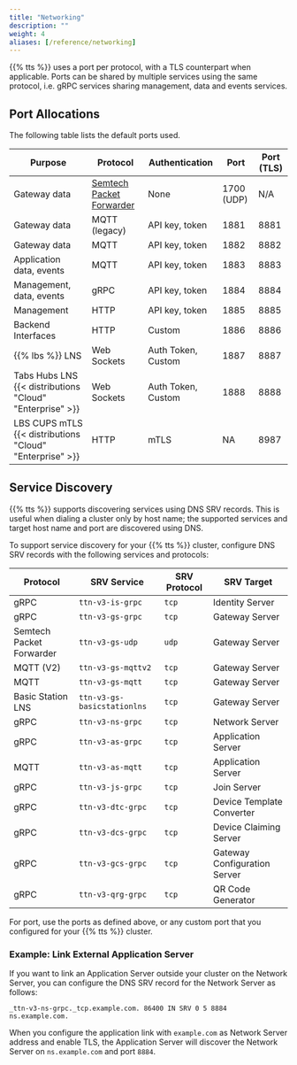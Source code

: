 ```yaml
---
title: "Networking"
description: ""
weight: 4
aliases: [/reference/networking]
---
```


{{% tts %}} uses a port per protocol, with a TLS counterpart when applicable. Ports can be shared by multiple services using the same protocol, i.e. gRPC services sharing management, data and events services.

<!--more-->

## Port Allocations

The following table lists the default ports used.

| **Purpose**                                              | **Protocol**                                                                                      | **Authentication** | **Port**   | **Port (TLS)** |
| -------------------------------------------------------- | ------------------------------------------------------------------------------------------------- | ------------------ | ---------- | -------------- |
| Gateway data                                             | [Semtech Packet Forwarder](https://github.com/Lora-net/packet_forwarder/blob/master/PROTOCOL.TXT) | None               | 1700 (UDP) | N/A            |
| Gateway data                                             | MQTT (legacy)                                                                                     | API key, token     | 1881       | 8881           |
| Gateway data                                             | MQTT                                                                                              | API key, token     | 1882       | 8882           |
| Application data, events                                 | MQTT                                                                                              | API key, token     | 1883       | 8883           |
| Management, data, events                                 | gRPC                                                                                              | API key, token     | 1884       | 8884           |
| Management                                               | HTTP                                                                                              | API key, token     | 1885       | 8885           |
| Backend Interfaces                                       | HTTP                                                                                              | Custom             | 1886       | 8886           |
| {{% lbs %}} LNS                                          | Web Sockets                                                                                       | Auth Token, Custom | 1887       | 8887           |
| Tabs Hubs LNS {{< distributions "Cloud" "Enterprise" >}} | Web Sockets                                                                                       | Auth Token, Custom | 1888       | 8888           |
| LBS CUPS mTLS {{< distributions "Cloud" "Enterprise" >}} | HTTP                                                                                              | mTLS               | NA         | 8987           |

## Service Discovery

{{% tts %}} supports discovering services using DNS SRV records. This is useful when dialing a cluster only by host name; the supported services and target host name and port are discovered using DNS.

To support service discovery for your {{% tts %}} cluster, configure DNS SRV records with the following services and protocols:

| **Protocol**             | **SRV Service**             | **SRV Protocol** | **SRV Target**               |
| ------------------------ | --------------------------- | ---------------- | ---------------------------- |
| gRPC                     | `ttn-v3-is-grpc`            | `tcp`            | Identity Server              |
| gRPC                     | `ttn-v3-gs-grpc`            | `tcp`            | Gateway Server               |
| Semtech Packet Forwarder | `ttn-v3-gs-udp`             | `udp`            | Gateway Server               |
| MQTT (V2)                | `ttn-v3-gs-mqttv2`          | `tcp`            | Gateway Server               |
| MQTT                     | `ttn-v3-gs-mqtt`            | `tcp`            | Gateway Server               |
| Basic Station LNS        | `ttn-v3-gs-basicstationlns` | `tcp`            | Gateway Server               |
| gRPC                     | `ttn-v3-ns-grpc`            | `tcp`            | Network Server               |
| gRPC                     | `ttn-v3-as-grpc`            | `tcp`            | Application Server           |
| MQTT                     | `ttn-v3-as-mqtt`            | `tcp`            | Application Server           |
| gRPC                     | `ttn-v3-js-grpc`            | `tcp`            | Join Server                  |
| gRPC                     | `ttn-v3-dtc-grpc`           | `tcp`            | Device Template Converter    |
| gRPC                     | `ttn-v3-dcs-grpc`           | `tcp`            | Device Claiming Server       |
| gRPC                     | `ttn-v3-gcs-grpc`           | `tcp`            | Gateway Configuration Server |
| gRPC                     | `ttn-v3-qrg-grpc`           | `tcp`            | QR Code Generator            |

For port, use the ports as defined above, or any custom port that you configured for your {{% tts %}} cluster.

### Example: Link External Application Server

If you want to link an Application Server outside your cluster on the Network Server, you can configure the DNS SRV record for the Network Server as follows:

```
_ttn-v3-ns-grpc._tcp.example.com. 86400 IN SRV 0 5 8884 ns.example.com.
```

When you configure the application link with `example.com` as Network Server address and enable TLS, the Application Server will discover the Network Server on `ns.example.com` and port `8884`.
